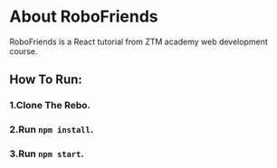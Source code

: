 # About RoboFriends

RoboFriends is a React tutorial from ZTM academy web development course.

## How To Run:

### 1.Clone The Rebo.
### 2.Run `npm install`.
### 3.Run `npm start`.

